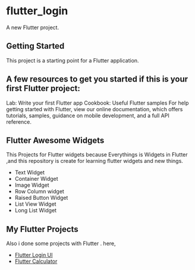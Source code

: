 # flutter_login
A new Flutter project.

## Getting Started
This project is a starting point for a Flutter application.

## A few resources to get you started if this is your first Flutter project:

Lab: Write your first Flutter app
Cookbook: Useful Flutter samples
For help getting started with Flutter, view our online documentation, which offers tutorials, samples, guidance on mobile development, and a full API reference.

## Flutter Awesome Widgets 

This Projects for Flutter widgets  because Everythings is Widgets in Flutter ,and this repository is create for learning flutter widgets and new things. 

   - Text Widget
   - Container Widget
   - Image Widget
   - Row Column widget
   - Raised Button Widget
   - List View Widget
   - Long List Widget
   

## My Flutter Projects 

Also i done some projects with Flutter . here, 

   - <a href = "https://github.com/yohanym95/Flutter_Login_UI">Flutter Login UI </a>
   - <a href = "https://github.com/yohanym95/Flutter_Login_UI">Flutter Calculator </a>
